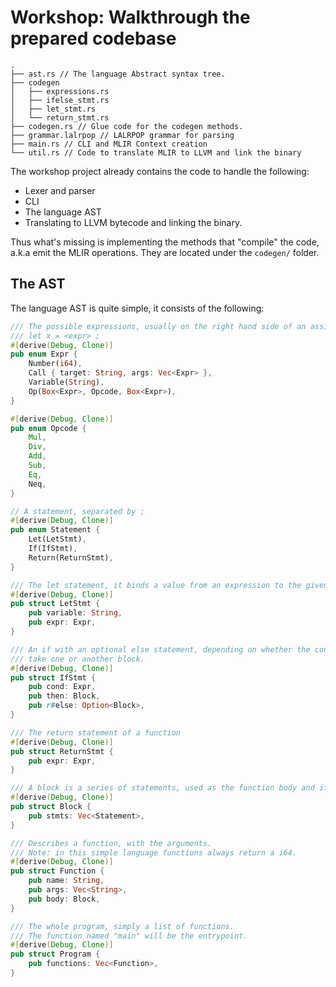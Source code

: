 # Workshop: Walkthrough the prepared codebase

```
.
├── ast.rs // The language Abstract syntax tree.
├── codegen
│   ├── expressions.rs
│   ├── ifelse_stmt.rs
│   ├── let_stmt.rs
│   └── return_stmt.rs
├── codegen.rs // Glue code for the codegen methods.
├── grammar.lalrpop // LALRPOP grammar for parsing
├── main.rs // CLI and MLIR Context creation
└── util.rs // Code to translate MLIR to LLVM and link the binary
```

The workshop project already contains the code to handle the following:

- Lexer and parser
- CLI
- The language AST
- Translating to LLVM bytecode and linking the binary.

Thus what's missing is implementing the methods that "compile" the code, a.k.a emit the MLIR operations.
They are located under the `codegen/` folder.

## The AST

The language AST is quite simple, it consists of the following:

```rust
/// The possible expressions, usually on the right hand side of an assignment
/// let x = <expr> ;
#[derive(Debug, Clone)]
pub enum Expr {
    Number(i64),
    Call { target: String, args: Vec<Expr> },
    Variable(String),
    Op(Box<Expr>, Opcode, Box<Expr>),
}

#[derive(Debug, Clone)]
pub enum Opcode {
    Mul,
    Div,
    Add,
    Sub,
    Eq,
    Neq,
}

// A statement, separated by ;
#[derive(Debug, Clone)]
pub enum Statement {
    Let(LetStmt),
    If(IfStmt),
    Return(ReturnStmt),
}

/// The let statement, it binds a value from an expression to the given variable.
#[derive(Debug, Clone)]
pub struct LetStmt {
    pub variable: String,
    pub expr: Expr,
}

/// An if with an optional else statement, depending on whether the condition evaluates to true,
/// take one or another block.
#[derive(Debug, Clone)]
pub struct IfStmt {
    pub cond: Expr,
    pub then: Block,
    pub r#else: Option<Block>,
}

/// The return statement of a function
#[derive(Debug, Clone)]
pub struct ReturnStmt {
    pub expr: Expr,
}

/// A block is a series of statements, used as the function body and if else blocks.
#[derive(Debug, Clone)]
pub struct Block {
    pub stmts: Vec<Statement>,
}

/// Describes a function, with the arguments.
/// Note: in this simple language functions always return a i64.
#[derive(Debug, Clone)]
pub struct Function {
    pub name: String,
    pub args: Vec<String>,
    pub body: Block,
}

/// The whole program, simply a list of functions.
/// The function named "main" will be the entrypoint.
#[derive(Debug, Clone)]
pub struct Program {
    pub functions: Vec<Function>,
}

```
